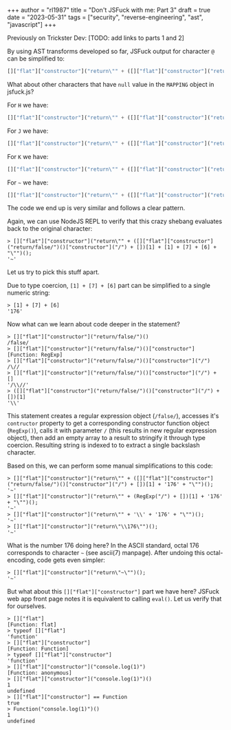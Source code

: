 +++
author = "rl1987"
title = "Don't JSFuck with me: Part 3"
draft = true
date = "2023-05-31"
tags = ["security", "reverse-engineering", "ast", "javascript"]
+++

Previously on Trickster Dev: [TODO: add links to parts 1 and 2]

By using AST transforms developed so far, JSFuck output for character `@` can 
be simplified to:

```javascript
[]["flat"]["constructor"]("return\"" + ([]["flat"]["constructor"]("return/false/")()["constructor"]("/") + [])[1] + [1] + [0] + [0] + "\"")();
```

What about other characters that have `null` value in the `MAPPING` object in
jsfuck.js? 

For `H` we have:

```javascript
[]["flat"]["constructor"]("return\"" + ([]["flat"]["constructor"]("return/false/")()["constructor"]("/") + [])[1] + [1] + [1] + [0] + "\"")();
```

For `J` we have:

```javascript
[]["flat"]["constructor"]("return\"" + ([]["flat"]["constructor"]("return/false/")()["constructor"]("/") + [])[1] + [1] + [1] + [2] + "\"")();
```

For `K` we have:

```javascript
[]["flat"]["constructor"]("return\"" + ([]["flat"]["constructor"]("return/false/")()["constructor"]("/") + [])[1] + [1] + [1] + [3] + "\"")();
```

For `~` we have:

```javascript
[]["flat"]["constructor"]("return\"" + ([]["flat"]["constructor"]("return/false/")()["constructor"]("/") + [])[1] + [1] + [7] + [6] + "\"")();
```

The code we end up is very similar and follows a clear pattern.

Again, we can use NodeJS REPL to verify that this crazy shebang evaluates back
to the original character:

```
> []["flat"]["constructor"]("return\"" + ([]["flat"]["constructor"]("return/false/")()["constructor"]("/") + [])[1] + [1] + [7] + [6] + "\"")();
'~'
```

Let us try to pick this stuff apart.

Due to type coercion, `[1] + [7] + [6]` part can be simplified to a single 
numeric string:

```
> [1] + [7] + [6]
'176'
```

Now what can we learn about code deeper in the statement?

```
> []["flat"]["constructor"]("return/false/")()
/false/
> []["flat"]["constructor"]("return/false/")()["constructor"]
[Function: RegExp]
> []["flat"]["constructor"]("return/false/")()["constructor"]("/")
/\//
> []["flat"]["constructor"]("return/false/")()["constructor"]("/") + []
'/\\//'
> ([]["flat"]["constructor"]("return/false/")()["constructor"]("/") + [])[1]
'\\'
```

This statement creates a regular expression object (`/false/`), accesses 
it's `contructor` property to get a corresponding constructor function object 
(`RegExp()`), calls it with parameter `/` (this results in new regular expression 
object), then add an empty array to a result to stringify it through type 
coercion. Resulting string is indexed to to extract a single backslash character.

Based on this, we can perform some manual simplifications to this code:

```
> []["flat"]["constructor"]("return\"" + ([]["flat"]["constructor"]("return/false/")()["constructor"]("/") + [])[1] + '176' + "\"")();
'~'
> []["flat"]["constructor"]("return\"" + (RegExp("/") + [])[1] + '176' + "\"")();
'~'
> []["flat"]["constructor"]("return\"" + '\\' + '176' + "\"")();
'~'
> []["flat"]["constructor"]("return\"\\176\"")();
'~'
```

What is the number 176 doing here? In the ASCII standard, octal 176 corresponds 
to character `~` (see ascii(7) manpage). After undoing this octal-encoding, code
gets even simpler:

```
> []["flat"]["constructor"]("return\"~\"")();
'~'
```

But what about this `[]["flat"]["constructor"]` part we have here? JSFuck web app
front page notes it is equivalent to calling `eval()`. Let us verify that for 
ourselves.

```
> []["flat"]
[Function: flat]
> typeof []["flat"]
'function'
> []["flat"]["constructor"]
[Function: Function]
> typeof []["flat"]["constructor"]
'function'
> []["flat"]["constructor"]("console.log(1)")
[Function: anonymous]
> []["flat"]["constructor"]("console.log(1)")()
1
undefined
> []["flat"]["constructor"] == Function
true
> Function("console.log(1)")()
1
undefined
```



